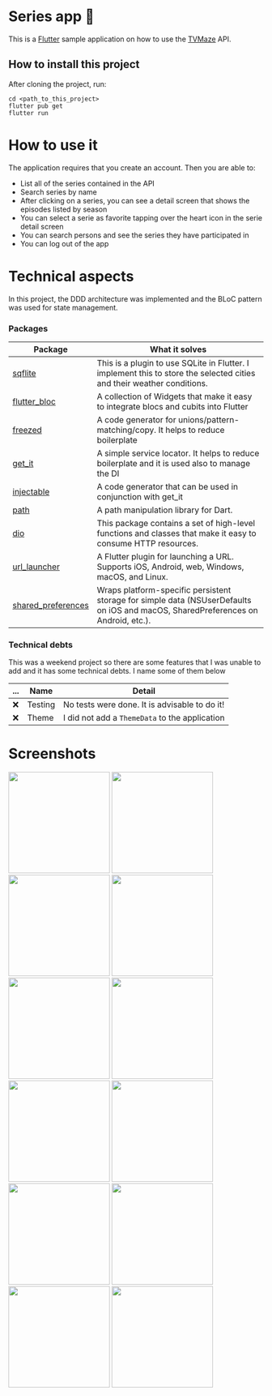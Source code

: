 # Series app :blue_heart:

This is a [Flutter](https://flutter.dev/) sample application on how to use the [TVMaze](https://www.tvmaze.com/api) API.

## How to install this project

After cloning the project, run:

```
cd <path_to_this_project>
flutter pub get
flutter run
```

# How to use it

The application requires that you create an account. Then you are able to:

- List all of the series contained in the API
- Search series by name
- After clicking on a series, you can see a detail screen that shows the episodes listed by season
- You can select a serie as favorite tapping over the heart icon in the serie detail screen
- You can search persons and see the series they have participated in
- You can log out of the app

# Technical aspects

In this project, the DDD architecture was implemented and the BLoC pattern was used for state management.

### Packages

| Package                                                           | What it solves                                                                                                                    |
| ----------------------------------------------------------------- | --------------------------------------------------------------------------------------------------------------------------------- |
| [sqflite](https://pub.dev/packages/sqflite)                       | This is a plugin to use SQLite in Flutter. I implement this to store the selected cities and their weather conditions.            |
| [flutter_bloc](https://pub.dev/packages/flutter_bloc)             | A collection of Widgets that make it easy to integrate blocs and cubits into Flutter                                              |
| [freezed](https://pub.dev/packages/freezed)                       | A code generator for unions/pattern-matching/copy. It helps to reduce boilerplate                                                 |
| [get_it](https://pub.dev/packages/get_it)                         | A simple service locator. It helps to reduce boilerplate and it is used also to manage the DI                                     |
| [injectable](https://pub.dev/packages/injectable)                 | A code generator that can be used in conjunction with get_it                                                                      |
| [path](https://pub.dev/packages/path)                             | A path manipulation library for Dart.                                                                                             |
| [dio](https://pub.dev/packages/dio)                               | This package contains a set of high-level functions and classes that make it easy to consume HTTP resources.                      |
| [url_launcher](https://pub.dev/packages/url_launcher)             | A Flutter plugin for launching a URL. Supports iOS, Android, web, Windows, macOS, and Linux.                                      |
| [shared_preferences](https://pub.dev/packages/shared_preferences) | Wraps platform-specific persistent storage for simple data (NSUserDefaults on iOS and macOS, SharedPreferences on Android, etc.). |

### Technical debts

This was a weekend project so there are some features that I was unable to add and it has some technical debts. I name some of them below

| ... | Name    | Detail                                         |
| --- | ------- | ---------------------------------------------- |
| :x: | Testing | No tests were done. It is advisable to do it!  |
| :x: | Theme   | I did not add a `ThemeData` to the application |

# Screenshots

<img src="https://user-images.githubusercontent.com/6399992/147171228-a815c7a0-1979-454a-8b78-7c2e0d4f08b5.png" width="200"> <img src="https://user-images.githubusercontent.com/6399992/147171360-b77235ea-0e24-472e-89d7-6119fcccb254.png" width="200"> <img src="https://user-images.githubusercontent.com/6399992/147171366-6758798e-80a1-46f3-846d-9dcf932cadd8.png" width="200"> <img src="https://user-images.githubusercontent.com/6399992/147171370-0f548ec6-0978-453d-9d66-6b4d828c9623.png" width="200"> <img src="https://user-images.githubusercontent.com/6399992/147171374-584c5d05-e40a-469b-9a26-44467af53dd8.png" width="200"> <img src="https://user-images.githubusercontent.com/6399992/147171379-ff862297-60b9-49d0-a947-6b5368b46d3a.png" width="200"> <img src="https://user-images.githubusercontent.com/6399992/147171381-1bb28a67-33c8-4609-a4c9-f68da3f20a72.png" width="200"> <img src="https://user-images.githubusercontent.com/6399992/147171382-ca164cef-ca15-4102-8e6e-541360d53bec.png" width="200"> <img src="https://user-images.githubusercontent.com/6399992/147171387-1955dc32-3919-4229-85be-e09c75e595dc.png" width="200"> <img src="https://user-images.githubusercontent.com/6399992/147171394-039c4839-9fd9-4fc3-baf5-69b9505ec268.png" width="200"> <img src="https://user-images.githubusercontent.com/6399992/147171397-d97c0c1a-3e89-456f-9029-c030d7e5cc4b.png" width="200"> <img src="https://user-images.githubusercontent.com/6399992/147171399-6e2ca07a-6d29-4efa-a93f-a4c3a2e65401.png" width="200">

